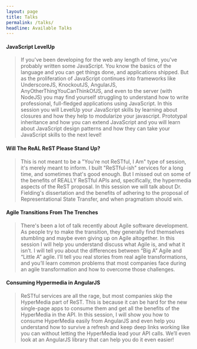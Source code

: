 ```yaml
---
layout: page
title: Talks
permalink: /talks/
headline: Available Talks
---
```


#### JavaScript LevelUp
>If you've been developing for the web any length of time, you've probably written some JavaScript. You know the basics of the language and you can get things done, and applications shipped. But as the proliferation of JavaScript continues into frameworks like UnderscoreJS, KnockoutJS, AngularJS, AnyOtherThingYouCanThinkOfJS, and even to the server (with NodeJS) you may find yourself struggling to understand how to write professional, full-fledged applications using JavaScript. In this session you will LevelUp your JavaScript skills by learning about closures and how they help to modularize your javascript. Prototypal inheritance and how you can extend JavaScript and you will learn about JavaScript design patterns and how they can take your JavaScript skills to the next level!

#### Will The ReAL ReST Please Stand Up?
>This is not meant to be a "You're not ReSTful, I Am" type of session, it's merely meant to inform. I built "ReSTful-ish" services for a long time, and sometimes that's good enough. But I missed out on some of the benefits of REALLY ReSTful APIs and, specifically, the hypermedia aspects of the ReST proposal. In this session we will talk about Dr. Fielding's dissertation and the benefits of adhering to the proposal of Representational State Transfer, and when pragmatism should win.

#### Agile Transitions From The Trenches
>There's been a lot of talk recently about Agile software development. As people try to make the transition, they generally find themselves stumbling and maybe even giving up on Agile altogether. In this session I will help you understand discuss what Agile is, and what it isn’t. I will tell you about the differences between “Big A” Agile and “Little A” agile. I’ll tell you real stories from real agile transformations, and you’ll learn common problems that most companies face during an agile transformation and how to overcome those challenges.

#### Consuming Hypermedia in AngularJS
>ReSTful services are all the rage, but most companies skip the HyperMedia part of ReST. This is because it can be hard for the new single-page apps to consume them and get all the benefits of the HyperMedia in the API. In this session, I will show you how to consume HyperMedia easily from AngularJS and even help you understand how to survive a refresh and keep deep links working like you can without letting the HyperMedia lead your API calls. We’ll even look at an AngularJS library that can help you do it even easier!